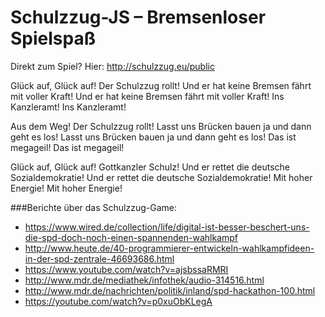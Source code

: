 # Schulzzug-JS – Bremsenloser Spielspaß

Direkt zum Spiel? Hier: http://schulzzug.eu/public

Glück auf, Glück auf!
Der Schulzzug rollt!
Und er hat keine Bremsen fährt mit voller Kraft!
Und er hat keine Bremsen fährt mit voller Kraft!
Ins Kanzleramt!
Ins Kanzleramt!

Aus dem Weg!
Der Schulzzug rollt!
Lasst uns Brücken bauen ja und dann geht es los!
Lasst uns Brücken bauen ja und dann geht es los!
Das ist megageil!
Das ist megageil!

Glück auf, Glück auf!
Gottkanzler Schulz!
Und er rettet die deutsche Sozialdemokratie!
Und er rettet die deutsche Sozialdemokratie!
Mit hoher Energie!
Mit hoher Energie!

###Berichte über das Schulzzug-Game:

- https://www.wired.de/collection/life/digital-ist-besser-beschert-uns-die-spd-doch-noch-einen-spannenden-wahlkampf
- http://www.heute.de/40-programmierer-entwickeln-wahlkampfideen-in-der-spd-zentrale-46693686.html
- https://www.youtube.com/watch?v=ajsbssaRMRI
- http://www.mdr.de/mediathek/infothek/audio-314516.html
- http://www.mdr.de/nachrichten/politik/inland/spd-hackathon-100.html
- https://youtube.com/watch?v=p0xuObKLegA
